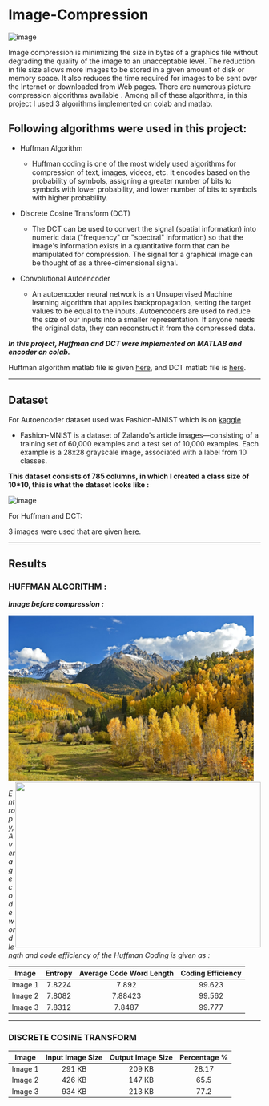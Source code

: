 # Image-Compression

![image](https://user-images.githubusercontent.com/105945382/211190641-a356c190-6744-4edb-9a61-f50a7e9e102a.png)

Image compression is minimizing the size in bytes of a graphics file without degrading the quality of the image to an unacceptable level. The reduction in file size allows more images to be stored in a given amount of disk or memory space.
It also reduces the time required for images to be sent over the Internet or downloaded from Web pages.
There are numerous picture compression algorithms available . Among all of these algorithms, in this project I used 3 algorithms implemented on colab and matlab.

## Following algorithms were used in this project:

- Huffman Algorithm

  - Huffman coding is one of the most widely used algorithms for compression of text, images, videos, etc. It encodes based on the probability of symbols, assigning a greater number of bits to symbols with lower probability, and lower number of bits to symbols with higher probability.

* Discrete Cosine Transform (DCT)
  
  - The DCT can be used to convert the signal (spatial information) into numeric data ("frequency" or "spectral" information) so that the image's information exists in a quantitative form that can be manipulated for compression. The signal for a graphical image can be thought of as a three-dimensional signal.

+ Convolutional Autoencoder
  
  - An autoencoder neural network is an Unsupervised Machine learning algorithm that applies backpropagation, setting the target values to be equal to the inputs. Autoencoders are used to reduce the size of our inputs into a smaller representation. If anyone needs the original data, they can reconstruct it from the compressed data.

***In this project, Huffman and DCT were implemented on MATLAB and encoder on colab.***

Huffman algorithm matlab file is given [here](https://github.com/Ceasor06/Image-Compression/tree/main/Huffman-algorithm), 
and DCT matlab file is [here](https://github.com/Ceasor06/Image-Compression/tree/main/DCT).


<hr>
  
## Dataset

For Autoencoder dataset used was Fashion-MNIST which is on [kaggle](https://www.kaggle.com/datasets/zalando-research/fashionmnist)
 - Fashion-MNIST is a dataset of Zalando's article images—consisting of a training set of 60,000 examples and a test set of 10,000 examples. Each example is a 28x28 grayscale image, associated with a label from 10 classes.
 
**This dataset consists of 785 columns, in which I created a class size of 10*10, this is what the dataset looks like :**

<img width="852" alt="image" src="https://user-images.githubusercontent.com/105945382/211193297-28f55220-7da7-4aa1-b48c-46bed18d898d.png">

For Huffman and DCT:

3 images were used that are given [here](https://github.com/Ceasor06/Image-Compression/tree/main/Images%20Used%20for%20Huffman%20and%20DCT).
<hr>

## Results

### HUFFMAN ALGORITHM :

***Image before compression :***

<img src="https://github.com/Ceasor06/Image-Compression/blob/main/Images%20Used%20for%20Huffman%20and%20DCT/image2.jpeg" width="490" height="330" />  <img align=right width="490" height="330" src="https://user-images.githubusercontent.com/105945382/211252102-a15431de-2179-451d-952e-5b816f1a82c3.png">




_Entropy, Average code word length and code efficiency of the Huffman Coding is given as :_

| Image | Entropy | Average Code Word Length | Coding Efficiency |
| :---: | :---: | :---: | :---: |
| Image 1 | 7.8224 | 7.892 | 99.623 |
| Image 2 | 7.8082 | 7.88423 | 99.562 |
| Image 3 | 7.8312 | 7.8487 | 99.777 |
<hr>

### DISCRETE COSINE TRANSFORM

| Image | Input Image Size | Output Image Size | Percentage % |
| :---: | :---: | :---: | :---: |
| Image 1 | 291 KB | 209 KB | 28.17 |
| Image 2 | 426 KB | 147 KB | 65.5 |
| Image 3 | 934 KB | 213 KB | 77.2 |


